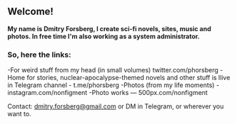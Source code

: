 ## Welcome!

**My name is Dmitry Forsberg, I create sci-fi novels, sites, music and photos.
In free time I'm also working as a system administrator.**

### So, here the links:

-For weird stuff from my head (in small volumes) twitter.com/phorsberg
-Home for stories, nuclear-apocalypse-themed novels and other stuff is llive in Telegram channel - t.me/phorsberg
-Photos (from my life moments) - instagram.com/nonfigment
-Photo works — 500px.com/nonfigment

Contact: dmitry.forsberg@gmail.com or DM in Telegram, or wherever you want to.

